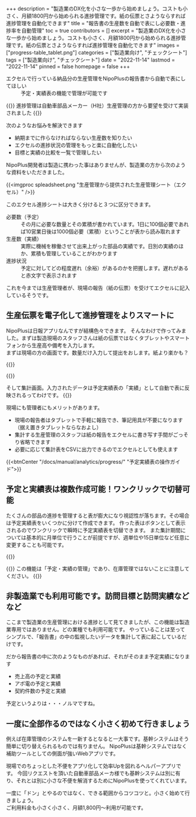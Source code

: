 +++
description = "製造業のDX化を小さな一歩から始めましょう。コストも小さく、月額1800円から始められる進捗管理です。紙の伝票とさようならすれば進捗管理を自動化できます"
title = "報告書の生産数を自動で表にし必要数・進捗率を自動管理"
toc = true
contributors = []
excerpt = "製造業のDX化を小さな一歩から始めましょう。コストも小さく、月額1800円から始められる進捗管理です。紙の伝票とさようならすれば進捗管理を自動化できます"
images = ["progress-table_tablet.png"]
categories = ["製造業向け", "チェックシート"]
tags = ["製造業向け", "チェックシート"]
date = "2022-11-14"
lastmod = "2022-11-14"
pinned = false
homepage = false
+++

<dl class="faq">
<dt>エクセルで行っている納品分の生産管理をNipoPlusの報告書から自動で表にしてほしい</dt>
<dd>予定・実績表の機能で管理が可能です</dd>
</dl>

{{<info>}}
進捗管理は自動車部品メーカー（H社）生産管理の方から要望を受けて実装されました
{{</info>}}

次のようなお悩みを解決できます

- 納期までに作らなければならない生産数を知りたい
- エクセルの進捗状況の管理をもっと楽に自動化したい
- 目標と実績の比較を一覧で管理したい

NipoPlus開発者は製造に携わった事はありませんが、製造業の方から次のような資料をいただきました。

{{<imgproc spleadsheet.png "生産管理から提供された生産管理シート（エクセル）" />}}

このエクセル進捗シートは大きく分けると３つに区分できます。

<dl class="basic">

<dt>必要数（予定）</dt>
<dd>その月に必要な数量とその累積が書かれています。1日に100個必要であれば10営業日後は1000個必要（累積）ということが表から読み取れます</dd>
<dt>生産数（実績）</dt>
<dd>実際に機械を稼働させて出来上がった部品の実績です。日別の実績のほか、累積も管理していることがわかります</dd>
<dt>進捗状況</dt>
<dd>予定に対してどの程度遅れ（余裕）があるのかを把握します。遅れがあると赤文字で表示されます</dd>
</dl>

これを今までは生産管理者が、現場の報告（紙の伝票）を受けてエクセルに記入しているそうです。

## 生産伝票を電子化して進捗管理をよりスマートに

NipoPlusは日報アプリなんですが結構色々できます。
そんなわけで作ってみました。まずは製造現場のスタッフさんは紙の伝票ではなくタブレットやスマートフォンから生産高や備考を入力します。  
まずは現場の方の画面です。数量だけ入力して提出をおします。紙より楽かも？

{{<appscreen filename="report-write" title="報告書の作成画面" >}}

{{<nextArrow>}}

そして集計画面。入力されたデータは予定実績表の「実績」として自動で表に反映されるってわけです。
{{<appscreen filename="progress-table" title="進捗状況" >}}

現場にも管理者にもメリットがあります。

- 現場の報告者はタブレットで手軽に報告でき、筆記用具が不要になります（据え置きタブレットならなおよし）
- 集計する生産管理のスタッフは紙の報告をエクセルに書き写す手間がごっそり省略できます
- 必要に応じて集計表をCSVに出力できるのでエクセルとしても使えます

{{<btnCenter "/docs/manual/analytics/progress/" "予定実績表の操作ガイド">}}

## 予定と実績表は複数作成可能！ワンクリックで切替可能

たくさんの部品の進捗を管理すると表が膨大になり視認性が落ちます。その場合は予定実績表をいくつかに分けて作成できます。
作った表はボタンとして表示されるのでワンクリックで瞬時に予定実績表を切替できます。
また集計期間については基本的に月単位で行うことが前提ですが、週単位や15日単位など任意に変更することも可能です。

{{<appscreen filename="dashboard" title="予定・実績表を作る" >}}

{{<warning>}}
この機能は「予定・実績の管理」であり、在庫管理ではないことに注意してください。
{{</warning>}}

## 非製造業でも利用可能です。訪問目標と訪問実績などなど

ここまで製造業の生産管理における進捗として見てきましたが、この機能は製造業専用ではありません。どの業種でも利用可能です。
やっていることは至ってシンプルで、「報告書」の中の監視したいデータを集計して表に起こしているだけです。  

だから報告書の中に次のようなものがあれば、それがそのまま予定実績になります

- 売上高の予定と実績
- アポ電の予定と実績
- 契約件数の予定と実績

予定というよりは・・・ノルマですね。

## 一度に全部作るのではなく小さく初めて行きましょう

例えば在庫管理のシステムを一新するとなると一大事です。基幹システムはそう簡単に切り替えられるものでは有りません。
NipoPlusは基幹システムではなく補助ツールとしての側面が強いWebアプリです。

現場でのちょっとした不便をアプリ化して効率Upを図れるヘルパーアプリです。
今回リクエストを頂いた自動車部品メーカ様でも基幹システムは別に有り、それとは別に小さな不便を解消するためにNipoPlusを使ってくれています。

一度に「ドン」とやるのではなく、できる範囲からコツコツと。小さく始めて行きましょう。   
ご利用料金も小さく小さく、月額1,800円〜利用が可能です。
